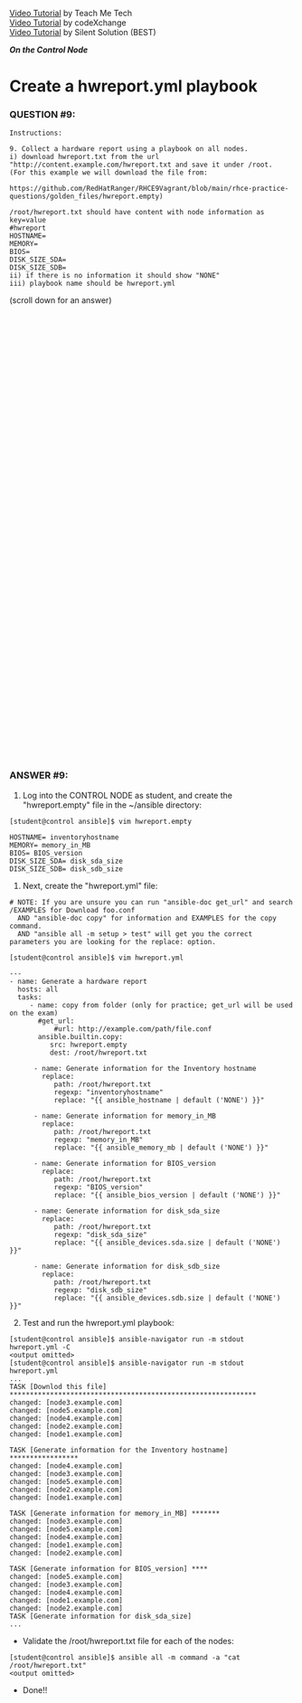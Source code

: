 <a href="https://www.youtube.com/watch?v=7-hhX6rcuvY&list=PLYB6dfdhWDePZf4fd4YgGGtSX_vHKv5vz&index=12">Video Tutorial</a> by Teach Me Tech \
<a href="https://www.youtube.com/watch?v=m5KhsZonGBY&list=PLL_setXLS0tiYMipvQI4oUGkJwhOhn42J&index=9">Video Tutorial</a> by codeXchange \
<a href="https://www.youtube.com/watch?v=8gOgJbQ29Bc">Video Tutorial</a> by Silent Solution (BEST)


***On the Control Node***

# Create a hwreport.yml playbook
### QUESTION #9:
```
Instructions:

9. Collect a hardware report using a playbook on all nodes.
i) download hwreport.txt from the url "http://content.example.com/hwreport.txt and save it under /root.
(For this example we will download the file from:

https://github.com/RedHatRanger/RHCE9Vagrant/blob/main/rhce-practice-questions/golden_files/hwreport.empty)

/root/hwreport.txt should have content with node information as key=value
#hwreport
HOSTNAME=
MEMORY=
BIOS=
DISK_SIZE_SDA=
DISK_SIZE_SDB=
ii) if there is no information it should show "NONE"
iii) playbook name should be hwreport.yml
```

(scroll down for an answer)
<br/><br/><br/><br/><br/><br/><br/><br/><br/><br/><br/><br/><br/><br/><br/><br/><br/><br/><br/><br/><br/><br/><br/><br/>
<br/><br/><br/><br/><br/><br/><br/><br/><br/><br/><br/><br/><br/><br/><br/><br/><br/><br/><br/><br/><br/><br/><br/><br/>

### ANSWER #9:
1) Log into the CONTROL NODE as student, and create the "hwreport.empty" file in the ~/ansible directory:
```
[student@control ansible]$ vim hwreport.empty
﻿
HOSTNAME= inventoryhostname
MEMORY= memory_in_MB
BIOS= BIOS_version
DISK_SIZE_SDA= disk_sda_size
DISK_SIZE_SDB= disk_sdb_size
```

1) Next, create the "hwreport.yml" file:
```
# NOTE: If you are unsure you can run "ansible-doc get_url" and search /EXAMPLES for Download foo.conf
  AND "ansible-doc copy" for information and EXAMPLES for the copy command.
  AND "ansible all -m setup > test" will get you the correct parameters you are looking for the replace: option.

[student@control ansible]$ vim hwreport.yml

---
- name: Generate a hardware report
  hosts: all
  tasks:
     - name: copy from folder (only for practice; get_url will be used on the exam)
       #get_url:
           #url: http://example.com/path/file.conf
       ansible.builtin.copy:
          src: hwreport.empty
          dest: /root/hwreport.txt

      - name: Generate information for the Inventory hostname
        replace:
           path: /root/hwreport.txt
           regexp: "inventoryhostname"
           replace: "{{ ansible_hostname | default ('NONE') }}"

      - name: Generate information for memory_in_MB
        replace:
           path: /root/hwreport.txt
           regexp: "memory_in_MB"
           replace: "{{ ansible_memory_mb | default ('NONE') }}"

      - name: Generate information for BIOS_version
        replace:
           path: /root/hwreport.txt
           regexp: "BIOS_version"
           replace: "{{ ansible_bios_version | default ('NONE') }}"

      - name: Generate information for disk_sda_size
        replace:
           path: /root/hwreport.txt
           regexp: "disk_sda_size"
           replace: "{{ ansible_devices.sda.size | default ('NONE') }}"

      - name: Generate information for disk_sdb_size
        replace:
           path: /root/hwreport.txt
           regexp: "disk_sdb_size"
           replace: "{{ ansible_devices.sdb.size | default ('NONE') }}"
```

2) Test and run the hwreport.yml playbook:
```
[student@control ansible]$ ansible-navigator run -m stdout hwreport.yml -C
<output omitted>
[student@control ansible]$ ansible-navigator run -m stdout hwreport.yml
﻿...
TASK [Downlod this file] *************************************************************
changed: [node3.example.com]
changed: [node5.example.com]
changed: [node4.example.com]
changed: [node2.example.com]
changed: [node1.example.com]

TASK [Generate information for the Inventory hostname] *****************
changed: [node4.example.com]
changed: [node3.example.com]
changed: [node5.example.com]
changed: [node2.example.com]
changed: [node1.example.com]

TASK [Generate information for memory_in_MB] *******
changed: [node3.example.com]
changed: [node5.example.com]
changed: [node4.example.com]
changed: [node1.example.com]
changed: [node2.example.com]

TASK [Generate information for BIOS_version] ****
changed: [node5.example.com]
changed: [node3.example.com]
changed: [node4.example.com]
changed: [node1.example.com]
changed: [node2.example.com]
TASK [Generate information for disk_sda_size]
...
```

* Validate the /root/hwreport.txt file for each of the nodes:
```
[student@control ansible]$ ansible all -m command -a "cat /root/hwreport.txt"
<output omitted>
```

* Done!!
